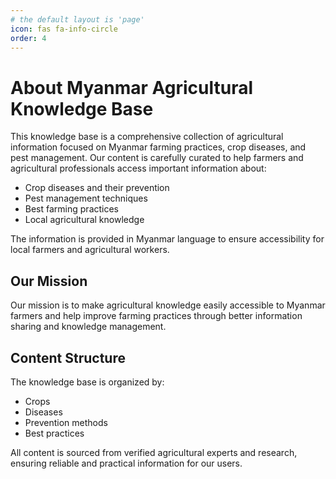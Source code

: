 ```yaml
---
# the default layout is 'page'
icon: fas fa-info-circle
order: 4
---
```


# About Myanmar Agricultural Knowledge Base

This knowledge base is a comprehensive collection of agricultural information focused on Myanmar farming practices, crop diseases, and pest management. Our content is carefully curated to help farmers and agricultural professionals access important information about:

- Crop diseases and their prevention
- Pest management techniques
- Best farming practices
- Local agricultural knowledge

The information is provided in Myanmar language to ensure accessibility for local farmers and agricultural workers.

## Our Mission

Our mission is to make agricultural knowledge easily accessible to Myanmar farmers and help improve farming practices through better information sharing and knowledge management.

## Content Structure

The knowledge base is organized by:
- Crops
- Diseases
- Prevention methods
- Best practices

All content is sourced from verified agricultural experts and research, ensuring reliable and practical information for our users.
